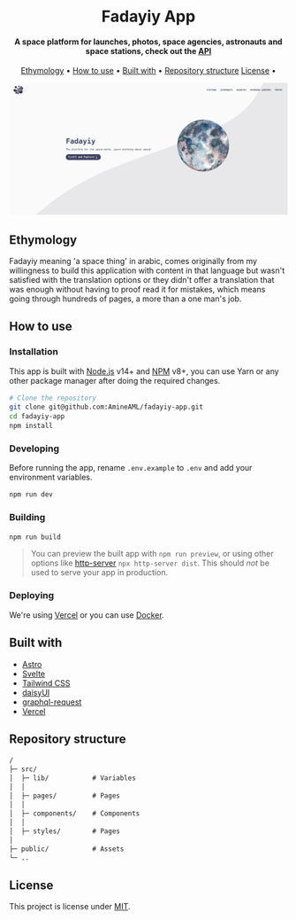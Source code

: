 <h1 align="center">
  <br>
  Fadayiy App
  <br>
</h1>

<h4 align="center">A space platform for launches, photos, space agencies, astronauts and space stations, check out the <a href="https://github.com/AmineAML/fadayiy-api" target="_blank">API</a></h4>

<p align="center">
  <a href="#ethymology">Ethymology</a> •
  <a href="#how-to-use">How to use</a> •
  <a href="#built-with">Built with</a> •
  <a href="#repository-structure">Repository structure</a>
  <a href="#license">License</a> •
</p>

![screenshot](thumbnail_of_fadayiy.png)

## Ethymology
Fadayiy meaning 'a space thing' in arabic, comes originally from my willingness to build this application with content in that language but wasn't satisfied with the translation options or they didn't offer a translation that was enough without having to proof read it for mistakes, which means going through hundreds of pages, a more than a one man's job.

## How to use
### Installation
This app is built with [Node.js](https://nodejs.org/en/) v14+ and [NPM](https://docs.npmjs.com/downloading-and-installing-node-js-and-npm) v8+, you can use Yarn or any other package manager after doing the required changes.
```bash
# Clone the repository
git clone git@github.com:AmineAML/fadayiy-app.git
cd fadayiy-app
npm install
```
### Developing
Before running the app, rename `.env.example` to `.env` and add your environment variables.
```bash
npm run dev
```

### Building
```bash
npm run build
```

> You can preview the built app with `npm run preview`, or using other options like [http-server](https://github.com/http-party/http-server) `npx http-server dist`. This should _not_ be used to serve your app in production.

### Deploying
We're using [Vercel](https://vercel.com/) or you can use [Docker](https://www.docker.com/).

## Built with
- [Astro](https://astro.build/)
- [Svelte](https://svelte.dev/)
- [Tailwind CSS](https://tailwindcss.com)
- [daisyUI](https://daisyui.com)
- [graphql-request](https://github.com/prisma-labs/graphql-request)
- [Vercel](https://vercel.com/)

## Repository structure
```
/
├─ src/
│  ├─ lib/           # Variables
│  │
│  ├─ pages/         # Pages
│  │
│  ├─ components/    # Components
│  │
│  ├─ styles/        # Pages
│
├─ public/           # Assets
└─ ..                
```

## License
This project is license under [MIT](https://github.com/AmineAML/fadayiy-app/blob/main/LICENSE).